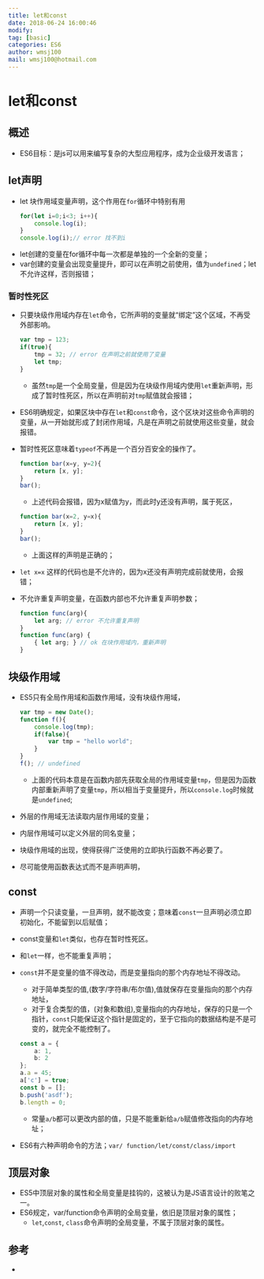 ```yaml
---
title: let和const
date: 2018-06-24 16:00:46	
modify: 
tag: [basic]
categories: ES6 
author: wmsj100
mail: wmsj100@hotmail.com
---
```


# let和const

## 概述
- ES6目标：是js可以用来编写复杂的大型应用程序，成为企业级开发语言；

## let声明
- let 块作用域变量声明，这个作用在`for`循环中特别有用
	```ts
	for(let i=0;i<3; i++){
		console.log(i);
	}
	console.log(i);// error 找不到i
	```
- let创建的变量在for循环中每一次都是单独的一个全新的变量；
- var创建的变量会出现变量提升，即可以在声明之前使用，值为`undefined`；let不允许这样，否则报错；

### 暂时性死区
- 只要块级作用域内存在`let`命令，它所声明的变量就“绑定”这个区域，不再受外部影响。
	```ts
	var tmp = 123;
	if(true){
		tmp = 32; // error 在声明之前就使用了变量
		let tmp;
	}
	```
	- 虽然`tmp`是一个全局变量，但是因为在块级作用域内使用`let`重新声明，形成了暂时性死区，所以在声明前对`tmp`赋值就会报错；
- ES6明确规定，如果区块中存在`let`和`const`命令，这个区块对这些命令声明的变量，从一开始就形成了封闭作用域，凡是在声明之前就使用这些变量，就会报错。
- 暂时性死区意味着`typeof`不再是一个百分百安全的操作了。
	```ts
	function bar(x=y, y=2){
		return [x, y];
	}
	bar();
	```
	- 上述代码会报错，因为x赋值为y，而此时y还没有声明，属于死区，
	```ts
	function bar(x=2, y=x){
		return [x, y];
	}
	bar();
	```
	- 上面这样的声明是正确的；

- `let x=x` 这样的代码也是不允许的，因为x还没有声明完成前就使用，会报错；

- 不允许重复声明变量，在函数内部也不允许重复声明参数；
	```ts
	function func(arg){
		let arg; // error 不允许重复声明
	}
	function func(arg) {
		{ let arg; } // ok 在块作用域内，重新声明
	}
	```

## 块级作用域
- ES5只有全局作用域和函数作用域，没有块级作用域，
	```ts
	var tmp = new Date();
	function f(){
		console.log(tmp);
		if(false){
			var tmp = "hello world";
		}
	}
	f(); // undefined
	```
	- 上面的代码本意是在函数内部先获取全局的作用域变量`tmp`，但是因为函数内部重新声明了变量`tmp`，所以相当于变量提升，所以`console.log`时候就是`undefined`;

- 外层的作用域无法读取内层作用域的变量；
- 内层作用域可以定义外层的同名变量；
- 块级作用域的出现，使得获得广泛使用的立即执行函数不再必要了。
- 尽可能使用函数表达式而不是声明声明，

## const
- 声明一个只读变量，一旦声明，就不能改变；意味着`const`一旦声明必须立即初始化，不能留到以后赋值；
- const变量和`let`类似，也存在暂时性死区。
- 和`let`一样，也不能重复声明；
- `const`并不是变量的值不得改动，而是变量指向的那个内存地址不得改动。
	- 对于简单类型的值,(数字/字符串/布尔值),值就保存在变量指向的那个内存地址，
	- 对于复合类型的值，(对象和数组),变量指向的内存地址，保存的只是一个指针，`const`只能保证这个指针是固定的，至于它指向的数据结构是不是可变的，就完全不能控制了。
	```ts
	const a = {
		a: 1,
		b: 2
	};
	a.a = 45;
	a['c'] = true;
	const b = [];
	b.push('asdf');
	b.length = 0;
	```
	- 常量`a/b`都可以更改内部的值，只是不能重新给`a/b`赋值修改指向的内存地址；

- ES6有六种声明命令的方法；`var/ function/let/const/class/import`

## 顶层对象
- ES5中顶层对象的属性和全局变量是挂钩的，这被认为是JS语言设计的败笔之一。
- ES6规定，var/function命令声明的全局变量，依旧是顶层对象的属性；
	- `let`,`const`, `class`命令声明的全局变量，不属于顶层对象的属性。


## 参考
- []()

